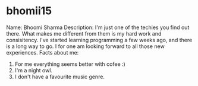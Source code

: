 # bhomii15
Name: Bhoomi Sharma
Description: I'm just one of the techies you find out there. What makes me different from them is my hard work and consisitency. I've started learning programming a few weeks ago,
and there is a long way to go. I for one am looking forward to all those new experiences.
Facts about me:
1. For me everything seems better with cofee :)
2. I'm a night owl.
3. I don't have a favourite music genre.
